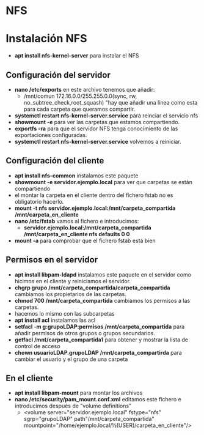 # NFS
# Instalación NFS
- **apt install nfs-kernel-server** para instalar el NFS

## Configuración del servidor
- **nano /etc/exports** en este archivo tenemos que añadir:
  - /mnt/comun 172.16.0.0/255.255.0.0(sync, rw, no_subtree_check,root_squash) "hay que añadir una línea como esta para cada carpeta que queramos compartir.
- **systemctl restart nfs-kernel-server.service** para reinciar el servicio nfs
- **showmount -e** para ver las carpetas que estamos compartiendo.
- **exportfs -ra** para que el servidor NFS tenga conocimiento de las exportaciones configuradas.
- **systemctl restart nfs-kernel-server.service** volvemos a reiniciar.

## Configuración del cliente
- **apt install nfs-common** instalamos este paquete
- **showmount -e servidor.ejemplo.local** para ver que carpetas se están compartiendo
- el montar la carpeta en el cliente dentro del fichero fstab no es obligatorio hacerlo.
- **mount -t nfs servidor.ejemplo.local:/mnt/carpeta_compartida /mnt/carpeta_en_cliente**
- **nano /etc/fstab** vamos al fichero e introducimos:
  - **servidor.ejemplo.local:/mnt/carpeta_compartida /mnt/carpeta_en_cliente nfs defaults 0 0**
- **mount -a** para comprobar que el fichero fstab está bien


## Permisos en el servidor
- **apt install libpam-ldapd** instalamos este paquete en el servidor como hicimos en el cliente y reiniciamos el servidor.
- **chgrp grupo /mnt/carpeta_compartida/carpeta_compartida** cambiamos los propietarios de las carpetas.
- **chmod 700 /mnt/carpeta_compartida** cambiamos los permisos a las carpetas.
- hacemos lo mismo con las subcarpetas
- **apt install acl** instalamos las acl
- **setfacl -m g:grupoLDAP:permisos /mnt/carpeta_compartida** para añadir permisos de otros grupos o grupos secundarios.
- **getfacl /mnt/carpeta_compartida1** para obtener y mostrar la lista de control de acceso
- **chown usuarioLDAP.grupoLDAP /mnt/carpeta_compartirda** para cambiar el usuario y el grupo de una carpeta

## En el cliente
- **apt install libpam-mount** para montar los archivos
- **nano /etc/security/pam_mount.conf.xml** editamos este fichero e introducimos después de "volume definitions"
  - <volume server="servidor.ejemplo.local" fstype="nfs" sgrp="grupoLDAP" path"/mnt/carpeta_compartida" mountpoint="/home/ejemplo.local/½(USER)/carpeta_en_cliente"/>